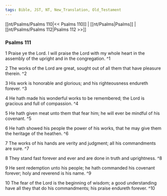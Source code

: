 ```yaml
---
tags: Bible, JST, NT, New_Translation, Old_Testament
---
```


[[nt/Psalms/Psalms 110|<< Psalms 110]] | [[nt/Psalms|Psalms]] | [[nt/Psalms/Psalms 112|Psalms 112 >>]]

### Psalms 111

1 Praise ye the Lord. I will praise the Lord with my whole heart in the assembly of the upright and in the congregation.  ^1

2 The works of the Lord are great, sought out of all them that have pleasure therein.  ^2

3 His work is honorable and glorious; and his righteousness endureth forever.  ^3

4 He hath made his wonderful works to be remembered; the Lord is gracious and full of compassion.  ^4

5 He hath given meat unto them that fear him; he will ever be mindful of his covenant.  ^5

6 He hath showed his people the power of his works, that he may give them the heritage of the heathen.  ^6

7 The works of his hands are verity and judgment; all his commandments are sure.  ^7

8 They stand fast forever and ever and are done in truth and uprightness.  ^8

9 He sent redemption unto his people; he hath commanded his covenant forever; holy and reverend is his name.  ^9

10 The fear of the Lord is the beginning of wisdom; a good understanding have all they that do his commandments; his praise endureth forever.  ^10

 
